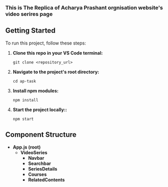 ### This is The Replica of Acharya Prashant orgnisation website's video serires page
## Getting Started

To run this project, follow these steps:

1. **Clone this repo in your VS Code terminal:**

   ```shell
   git clone <repository_url>

2. **Navigate to the project's root directory:**
   ```
   cd ap-task
3. **Install npm modules:**
   ```
   npm install
4. **Start the project locally::**
   ```
   npm start

## Component Structure 

- **App.js (root)**
  - **VideoSeries**
    - **Navbar**
    - **Searchbar**
    - **SeriesDetails**
    - **Courses**
    - **RelatedContents**
